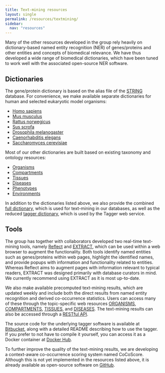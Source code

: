 ```yaml
---
title: Text-mining resources
layout: single
permalink: /resources/textmining/
sidebar:
  nav: "resources"
---
```

Many of the other resources developed in the group rely heavily on dictionary-based named entity recognition (NER) of genes/proteins and other entities and concepts of biomedical relevance. We have thus developed a wide range of biomedical dictionaries, which have been tuned to work well with the associated open-source NER software.

## Dictionaries

The gene/protein dictionary is based on the alias file of the [STRING](https://string-db.org/) database. For convenience, we make available separate dictionaries for human and selected eukaryotic model organisms:
* [Homo sapiens](http://download.jensenlab.org/human_dictionary.tar.gz)
* [Mus musculus](http://download.jensenlab.org/mouse_dictionary.tar.gz)
* [Rattus norwegicus](http://download.jensenlab.org/rat_dictionary.tar.gz)
* [Sus scrofa](http://download.jensenlab.org/pig_dictionary.tar.gz)
* [Drosophila melanogaster](http://download.jensenlab.org/fly_dictionary.tar.gz)
* [Caenorhabditis elegans](http://download.jensenlab.org/worm_dictionary.tar.gz)
* [Saccharomyces cerevisiae](http://download.jensenlab.org/yeast_dictionary.tar.gz)

Most of our other dictionaries are built based on existing taxonomy and ontology resources:
* [Organisms](http://download.jensenlab.org/organisms_dictionary.tar.gz)
* [Compartments](http://download.jensenlab.org/compartments_dictionary.tar.gz)
* [Tissues](http://download.jensenlab.org/tissues_dictionary.tar.gz)
* [Diseases](http://download.jensenlab.org/diseases_dictionary.tar.gz)
* [Phenotypes](http://download.jensenlab.org/phenotypes_dictionary.tar.gz)
* [Environments](http://download.jensenlab.org/environments_dictionary.tar.gz)

In addition to the dictionaries listed above, we also provide the combined [full dictionary](http://download.jensenlab.org/tagger_dictionary.tar.gz), which is used for text-mining in our databases, as well as the reduced [tagger dictionary](http://download.jensenlab.org/tagger_dictionary.tar.gz), which is used by the Tagger web service.

## Tools

The group has together with collaborators developed two real-time text-mining tools, namely [Reflect](http://reflect.ws/) and [EXTRACT](https://extract.jensenlab.org/), which can be used within a web browser to augment the functionality. Both tools identify named entities such as genes/proteins within web pages, highlight the identified names, and provide popups with information and functionality related to entities. Whereas Reflect aims to augment pages with information relevant to typical readers, EXTRACT was designed primarily with database curators in mind. We currently recommend using EXTRACT as it is most up-to-date.

We also make available precomputed text-mining results, which are updated weekly and include both the direct results from named entity recognition and derived co-occurrence statistics. Users can access many of these through the topic-specific web resources [ORGANISMS](https://organisms.jensenlab.org/), [COMPARTMENTS](https://compartments.jensenlab.org/), [TISSUES](https://tissues.jensenlab.org/), and [DISEASES](https://diseases.jensenlab.org/). The text-mining results can also be accessed through a [RESTful API](https://api.jensenlab.org/).

The source code for the underlying tagger software is available at [Bitbucket](https://bitbucket.org/larsjuhljensen/tagger/), along with a detailed README describing how to use the tagger. If you prefer to not have to compile it yourself, you can access it as a Docker container at [Docker Hub](https://hub.docker.com/r/larsjuhljensen/tagger/).

To further improve the quality of the text-mining results, we are developing a context-aware co-occurrence scoring system named CoCoScore. Although this is not yet implemented in the resources listed above, it is already available as open-source software on [GitHub](https://github.com/JungeAlexander/cocoscore).
